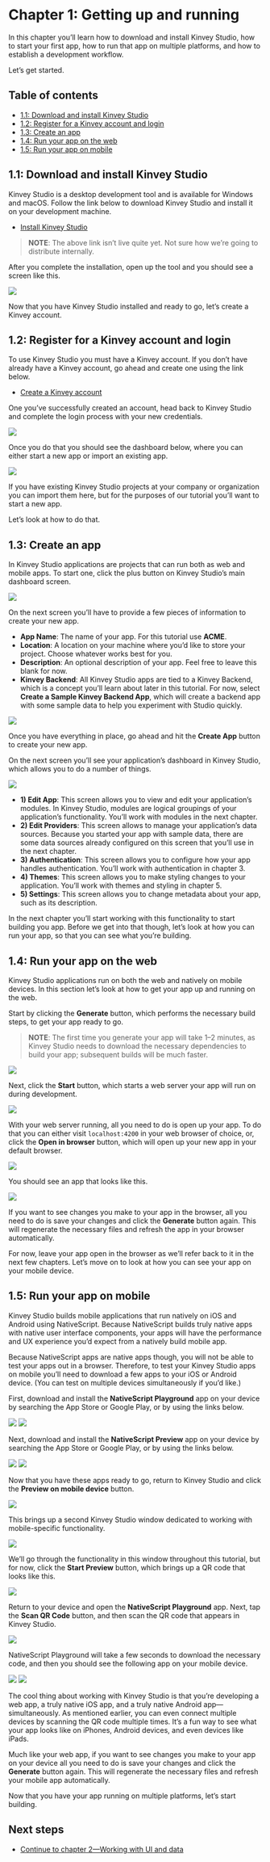 # Chapter 1: Getting up and running

In this chapter you’ll learn how to download and install Kinvey Studio, how to start your first app, how to run that app on multiple platforms, and how to establish a development workflow.

Let’s get started.

## Table of contents

* [1.1: Download and install Kinvey Studio](#1.1)
* [1.2: Register for a Kinvey account and login](#1.2)
* [1.3: Create an app](#1.3)
* [1.4: Run your app on the web](#1.4)
* [1.5: Run your app on mobile](#1.5)

<h2 id="1.1">1.1: Download and install Kinvey Studio</h2>

Kinvey Studio is a desktop development tool and is available for Windows and macOS. Follow the link below to download Kinvey Studio and install it on your development machine.

* [Install Kinvey Studio](https://studio.kinvey.com)

> **NOTE**: The above link isn’t live quite yet. Not sure how we’re going to distribute internally.

After you complete the installation, open up the tool and you should see a screen like this.

![](images/chapter-1/main-splash.png)

Now that you have Kinvey Studio installed and ready to go, let’s create a Kinvey account.

<h2 id="1.2">1.2: Register for a Kinvey account and login</h2>

To use Kinvey Studio you must have a Kinvey account. If you don’t have already have a Kinvey account, go ahead and create one using the link below.

* [Create a Kinvey account](https://console.kinvey.com/signup)

One you’ve successfully created an account, head back to Kinvey Studio and complete the login process with your new credentials.

![](images/chapter-1/credentials.png)

Once you do that you should see the dashboard below, where you can either start a new app or import an existing app.

![](images/chapter-1/dashboard.png)

If you have existing Kinvey Studio projects at your company or organization you can import them here, but for the purposes of our tutorial you’ll want to start a new app.

Let’s look at how to do that.

<h2 id="1.3">1.3: Create an app</h2>

In Kinvey Studio applications are projects that can run both as web and mobile apps. To start one, click the plus button on Kinvey Studio’s main dashboard screen.

![](images/chapter-1/create-app.png)

On the next screen you’ll have to provide a few pieces of information to create your new app.

* **App Name**: The name of your app. For this tutorial use **ACME**.
* **Location**: A location on your machine where you’d like to store your project. Choose whatever works best for you.
* **Description**: An optional description of your app. Feel free to leave this blank for now.
* **Kinvey Backend**: All Kinvey Studio apps are tied to a Kinvey Backend, which is a concept you’ll learn about later in this tutorial. For now, select **Create a Sample Kinvey Backend App**, which will create a backend app with some sample data to help you experiment with Studio quickly.

![](images/chapter-1/create-app-filled-in.png)

Once you have everything in place, go ahead and hit the **Create App** button to create your new app.

On the next screen you’ll see your application’s dashboard in Kinvey Studio, which allows you to do a number of things.

![](images/chapter-1/dashboard-with-labels.png)

* **1) Edit App**: This screen allows you to view and edit your application’s modules. In Kinvey Studio, modules are logical groupings of your application’s functionality. You’ll work with modules in the next chapter.
* **2) Edit Providers**: This screen allows to manage your application’s data sources. Because you started your app with sample data, there are some data sources already configured on this screen that you’ll use in the next chapter.
* **3) Authentication**: This screen allows you to configure how your app handles authentication. You’ll work with authentication in chapter 3.
* **4) Themes**: This screen allows you to make styling changes to your application. You’ll work with themes and styling in chapter 5.
* **5) Settings**: This screen allows you to change metadata about your app, such as its description.

In the next chapter you’ll start working with this functionality to start building you app. Before we get into that though, let’s look at how you can run your app, so that you can see what you’re building.

<h2 id="1.4">1.4: Run your app on the web</h2>

Kinvey Studio applications run on both the web and natively on mobile devices. In this section let’s look at how to get your app up and running on the web.

Start by clicking the **Generate** button, which performs the necessary build steps, to get your app ready to go.

> **NOTE**: The first time you generate your app will take 1–2 minutes, as Kinvey Studio needs to download the necessary dependencies to build your app; subsequent builds will be much faster.

![](images/chapter-1/generate.png)

Next, click the **Start** button, which starts a web server your app will run on during development.

![](images/chapter-1/start.png)

With your web server running, all you need to do is open up your app. To do that you can either visit `localhost:4200` in your web browser of choice, or, click the **Open in browser** button, which will open up your new app in your default browser.

![](images/chapter-1/open-in-browser.png)

You should see an app that looks like this.

![](images/chapter-1/web-app.png)

If you want to see changes you make to your app in the browser, all you need to do is save your changes and click the **Generate** button again. This will regenerate the necessary files and refresh the app in your browser automatically.

For now, leave your app open in the browser as we’ll refer back to it in the next few chapters. Let’s move on to look at how you can see your app on your mobile device.

<h2 id="1.5">1.5: Run your app on mobile</h2>

Kinvey Studio builds mobile applications that run natively on iOS and Android using NativeScript. Because NativeScript builds truly native apps with native user interface components, your apps will have the performance and UX experience you’d expect from a natively build mobile app.

Because NativeScript apps are native apps though, you will not be able to test your apps out in a browser. Therefore, to test your Kinvey Studio apps on mobile you’ll need to download a few apps to your iOS or Android device. (You can test on multiple devices simultaneously if you’d like.)

First, download and install the **NativeScript Playground** app on your device by searching the App Store or Google Play, or by using the links below.

[![](images/chapter-1/app-store.png)](https://itunes.apple.com/us/app/nativescript-playground/id1263543946?mt=8&ls=1)
[![](images/chapter-1/google-play.png)](https://play.google.com/store/apps/details?id=org.nativescript.play)

Next, download and install the **NativeScript Preview** app on your device by searching the App Store or Google Play, or by using the links below.

[![](images/chapter-1/app-store.png)](https://itunes.apple.com/us/app/nativescript-preview/id1264484702?mt=8)
[![](images/chapter-1/google-play.png)](https://play.google.com/store/apps/details?id=org.nativescript.preview)

Now that you have these apps ready to go, return to Kinvey Studio and click the **Preview on mobile device** button.

![](images/chapter-1/preview-on-mobile.png)

This brings up a second Kinvey Studio window dedicated to working with mobile-specific functionality.

![](images/chapter-1/second-window.png)

We’ll go through the functionality in this window throughout this tutorial, but for now, click the **Start Preview** button, which brings up a QR code that looks like this.

![](images/chapter-1/qr-code-window.png)

Return to your device and open the **NativeScript Playground** app. Next, tap the **Scan QR Code** button, and then scan the QR code that appears in Kinvey Studio.

![](images/chapter-1/scan-qr-code.png)

NativeScript Playground will take a few seconds to download the necessary code, and then you should see the following app on your mobile device.

![](images/chapter-1/ios-preview.png)
![](images/chapter-1/android-preview.png)

The cool thing about working with Kinvey Studio is that you’re developing a web app, a truly native iOS app, and a truly native Android app—simultaneously. As mentioned earlier, you can even connect multiple devices by scanning the QR code multiple times. It’s a fun way to see what your app looks like on iPhones, Android devices, and even devices like iPads.

Much like your web app, if you want to see changes you make to your app on your device all you need to do is save your changes and click the **Generate** button again. This will regenerate the necessary files and refresh your mobile app automatically.

Now that you have your app running on multiple platforms, let’s start building.

## Next steps

* [Continue to chapter 2—Working with UI and data](#2.md)
